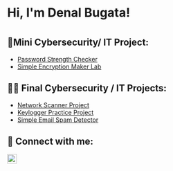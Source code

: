 <h1>Hi, I'm Denal Bugata!<h1>
  
  <h2>👾Mini Cybersecurity/ IT Project:</h2>
   
   - [Password Strength Checker](https://github.com/denalbugata/Password-Strength-Checker-Lab)
   - [Simple Encryption Maker Lab](https://github.com/denalbugata/Simple-Encryption-Maker-Lab)

  <h2>👨‍💻 Final Cybersecurity / IT Projects:</h2>

  - [Network Scanner Project](https://github.com/denalbugata/Network-Port-Scanner-Project)
  - [Keylogger Practice Project](https://github.com/denalbugata/Keylogger-Practice-Project)
  - [Simple Email Spam Detector](https://github.com/denalbugata/Simple-Email-Spam-Detector)


<h2> 🤳 Connect with me:</h2>

[<img align="left" alt="JoshMadakor | LinkedIn" width="22px" src="https://cdn.jsdelivr.net/npm/simple-icons@v3/icons/linkedin.svg" />][linkedin]

[linkedin]: https://linkedin.com/in/denalbugata

